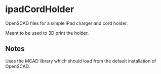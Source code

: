 # ipadCordHolder
OpenSCAD files for a simple iPad charger and cord holder.

Meant to be used to 3D print the holder.

## Notes

Uses the MCAD library which should load from the default installation of OpenSCAD.
